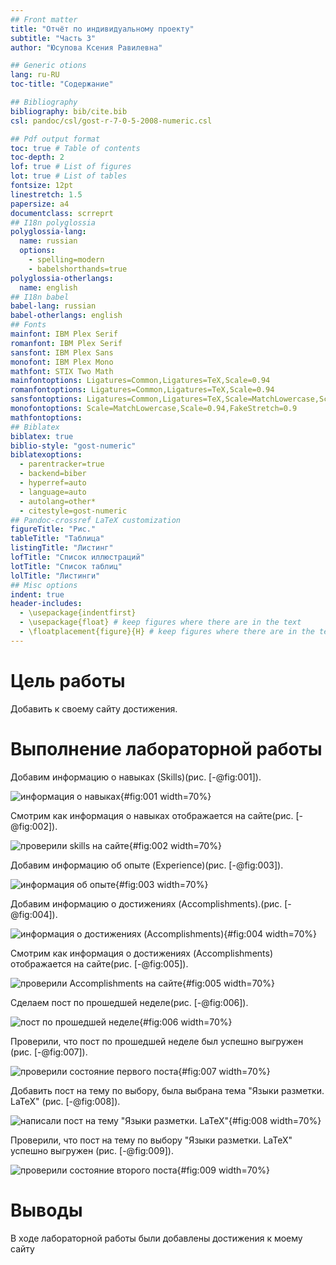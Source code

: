 ```yaml
---
## Front matter
title: "Отчёт по индивидуальному проекту"
subtitle: "Часть 3"
author: "Юсупова Ксения Равилевна"

## Generic otions
lang: ru-RU
toc-title: "Содержание"

## Bibliography
bibliography: bib/cite.bib
csl: pandoc/csl/gost-r-7-0-5-2008-numeric.csl

## Pdf output format
toc: true # Table of contents
toc-depth: 2
lof: true # List of figures
lot: true # List of tables
fontsize: 12pt
linestretch: 1.5
papersize: a4
documentclass: scrreprt
## I18n polyglossia
polyglossia-lang:
  name: russian
  options:
	- spelling=modern
	- babelshorthands=true
polyglossia-otherlangs:
  name: english
## I18n babel
babel-lang: russian
babel-otherlangs: english
## Fonts
mainfont: IBM Plex Serif
romanfont: IBM Plex Serif
sansfont: IBM Plex Sans
monofont: IBM Plex Mono
mathfont: STIX Two Math
mainfontoptions: Ligatures=Common,Ligatures=TeX,Scale=0.94
romanfontoptions: Ligatures=Common,Ligatures=TeX,Scale=0.94
sansfontoptions: Ligatures=Common,Ligatures=TeX,Scale=MatchLowercase,Scale=0.94
monofontoptions: Scale=MatchLowercase,Scale=0.94,FakeStretch=0.9
mathfontoptions:
## Biblatex
biblatex: true
biblio-style: "gost-numeric"
biblatexoptions:
  - parentracker=true
  - backend=biber
  - hyperref=auto
  - language=auto
  - autolang=other*
  - citestyle=gost-numeric
## Pandoc-crossref LaTeX customization
figureTitle: "Рис."
tableTitle: "Таблица"
listingTitle: "Листинг"
lofTitle: "Список иллюстраций"
lotTitle: "Список таблиц"
lolTitle: "Листинги"
## Misc options
indent: true
header-includes:
  - \usepackage{indentfirst}
  - \usepackage{float} # keep figures where there are in the text
  - \floatplacement{figure}{H} # keep figures where there are in the text
---
```


# Цель работы

Добавить к своему сайту достижения.

# Выполнение лабораторной работы

Добавим информацию о навыках (Skills)(рис. [-@fig:001]).

![информация о навыках](image/61.png){#fig:001 width=70%}

Смотрим как информация о навыках отображается на сайте(рис. [-@fig:002]).

![проверили skills на сайте](image/62.png){#fig:002 width=70%}

Добавим информацию об опыте (Experience)(рис. [-@fig:003]).

![информация об опыте](image/63.png){#fig:003 width=70%}

Добавим информацию о достижениях (Accomplishments).(рис. [-@fig:004]).

![информация о достижениях (Accomplishments)](image/64.png){#fig:004 width=70%}

Смотрим как информация о достижениях (Accomplishments) отображается на сайте(рис. [-@fig:005]).

![проверили Accomplishments на сайте](image/65.png){#fig:005 width=70%}

Сделаем пост по прошедшей неделе(рис. [-@fig:006]).

![пост по прошедшей неделе](image/66.png){#fig:006 width=70%}

Проверили, что пост по прошедшей неделе был успешно выгружен (рис. [-@fig:007]).

![проверили состояние первого поста](image/67.png){#fig:007 width=70%}

Добавить пост на тему по выбору, была выбрана тема "Языки разметки. LaTeX" (рис. [-@fig:008]).

![написали пост на тему "Языки разметки. LaTeX"](image/68.png){#fig:008 width=70%}

Проверили, что пост на тему по выбору "Языки разметки. LaTeX" успешно выгружен (рис. [-@fig:009]).

![проверили состояние второго поста](image/69.png){#fig:009 width=70%}

# Выводы

В ходе лабораторной работы были добавлены достижения к моему сайту 

